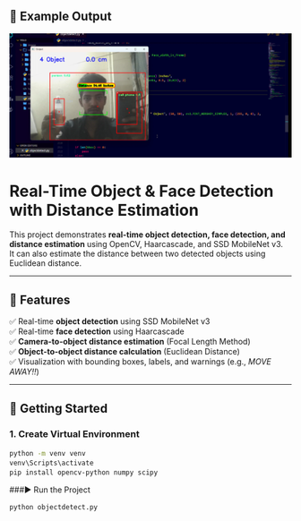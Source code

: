 ## 📸 Example Output

![Output Example](Screenshot%202025-08-28%20183553.png)


# Real-Time Object & Face Detection with Distance Estimation

This project demonstrates **real-time object detection, face detection, and distance estimation** using OpenCV, Haarcascade, and SSD MobileNet v3.  
It can also estimate the distance between two detected objects using Euclidean distance.

---
## 📌 Features

✅ Real-time **object detection** using SSD MobileNet v3  
✅ Real-time **face detection** using Haarcascade  
✅ **Camera-to-object distance estimation** (Focal Length Method)  
✅ **Object-to-object distance calculation** (Euclidean Distance)  
✅ Visualization with bounding boxes, labels, and warnings (e.g., *MOVE AWAY!!*)  

---
## 🚀 Getting Started

### 1. Create Virtual Environment
```bash
python -m venv venv
venv\Scripts\activate
pip install opencv-python numpy scipy
```
###▶️ Run the Project
```bash
python objectdetect.py
